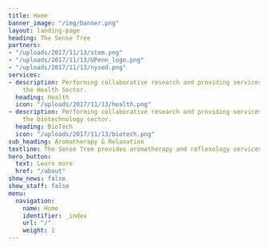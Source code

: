 ```yaml
---
title: Home
banner_image: "/img/banner.png"
layout: landing-page
heading: The Sense Tree
partners:
- "/uploads/2017/11/13/stem.png"
- "/uploads/2017/11/13/UPenn_logo.png"
- "/uploads/2017/11/13/nysed.png"
services:
- description: Performing collaborative research and providing services to support
    the Health Sector.
  heading: Health
  icon: "/uploads/2017/11/13/health.png"
- description: Performing collaborative research and providing services to support
    the biotechnology sector.
  heading: BioTech
  icon: "/uploads/2017/11/13/biotech.png"
sub_heading: Aromatherapy & Relaxation
textline: The Sense Tree provides aromatherapy and reflexology services
hero_button:
  text: Learn more
  href: "/about"
show_news: false
show_staff: false
menu:
  navigation:
    name: Home
    identifier: _index
    url: "/"
    weight: 1
---
```

